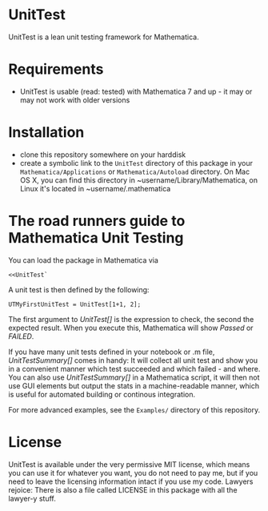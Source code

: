 # UnitTest
UnitTest is a lean unit testing framework for Mathematica.

# Requirements
* UnitTest is usable (read: tested) with Mathematica 7 and up - it may or may not work with older versions

# Installation
* clone this repository somewhere on your harddisk
* create a symbolic link to the `UnitTest` directory of this package in your `Mathematica/Applications` or `Mathematica/Autoload` directory. On Mac OS X, you can find this directory in ~username/Library/Mathematica, on Linux it's located in ~username/.mathematica

# The road runners guide to Mathematica Unit Testing
You can load the package in Mathematica via 

    <<UnitTest`

A unit test is then defined by the following:

    UTMyFirstUnitTest = UnitTest[1+1, 2];

The first argument to *UnitTest[]* is the expression to check, the second the expected result.
When you execute this, Mathematica will show _Passed_ or _FAILED_.

If you have many unit tests defined in your notebook or .m file, *UnitTestSummary[]* comes in handy:
It will collect all unit test and show you in a convenient manner which test succeeded and which failed - and where.
You can also use *UnitTestSummary[]* in a Mathematica script, it will then not use GUI elements but output the stats in a machine-readable manner, which is useful for automated building or continous integration.

For more advanced examples, see the `Examples/` directory of this repository.

# License
UnitTest is available under the very permissive MIT license, which means you can use it for whatever you want, you do not need to pay me, but if you need to leave the licensing information intact if you use my code. Lawyers rejoice: There is also a file called LICENSE in this package with all the lawyer-y stuff.
